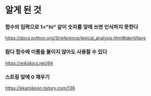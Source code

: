 # 알게 된 것

### 함수의 입력으로 1="hi" 같이 숫자를 앞에 쓰면 인식하지 못한다
https://docs.python.org/3/reference/lexical_analysis.html#identifiers

### 람다 함수에 이름을 붙이지 않아도 사용할 수 있다
https://wikidocs.net/64

### 스트링 앞에 0 채우기
https://kkamikoon.tistory.com/136